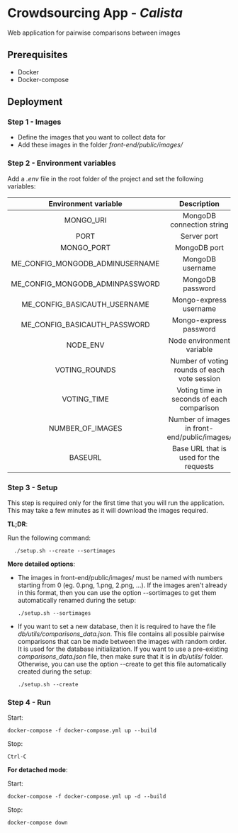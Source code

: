 # Crowdsourcing App - *Calista*

Web application for pairwise comparisons between images

## Prerequisites

* Docker
* Docker-compose

## Deployment

### Step 1 - Images

* Define the images that you want to collect data for
* Add these images in the folder *front-end/public/images/* 

### Step 2 - Environment variables

Add a *.env* file in the root folder of the project and set the following variables:

| Environment variable | Description | 
| :-------------: | :-------------: |
| MONGO_URI | MongoDB connection string |
| PORT | Server port |
| MONGO_PORT | MongoDB port |
| ME_CONFIG_MONGODB_ADMINUSERNAME | MongoDB username |
| ME_CONFIG_MONGODB_ADMINPASSWORD | MongoDB password |
| ME_CONFIG_BASICAUTH_USERNAME | Mongo-express username |
| ME_CONFIG_BASICAUTH_PASSWORD | Mongo-express password |
| NODE_ENV | Node environment variable |
| VOTING_ROUNDS | Number of voting rounds of each vote session |
| VOTING_TIME | Voting time in seconds of each comparison |
| NUMBER_OF_IMAGES | Number of images in front-end/public/images/ |
| BASEURL | Base URL that is used for the requests |


### Step 3 - Setup

This step is required only for the first time that you will run the application. This may take a few minutes as it will download the images required. 

**TL;DR**:

Run the following command:

      ./setup.sh --create --sortimages

**More detailed options**: 
* The images in front-end/public/images/ must be named with numbers starting from 0 (eg. 0.png, 1.png, 2.png, ...). If the images aren't already in this format, then you can use the option --sortimages to get them automatically renamed during the setup:

      ./setup.sh --sortimages

* If you want to set a new database, then it is required to have the file *db/utils/comparisons_data.json*. This file contains all possible pairwise comparisons that can be made between the images with random order. It is used for the database initialization. If you want to use a pre-existing *comparisons_data.json* file, then make sure that it is in *db/utils/* folder. Otherwise, you can use the option --create to get this file automatically created during the setup:

      ./setup.sh --create
      

### Step 4 - Run

Start:

    docker-compose -f docker-compose.yml up --build

Stop:

    Ctrl-C
    
**For detached mode**:

Start:

    docker-compose -f docker-compose.yml up -d --build

Stop:

    docker-compose down
